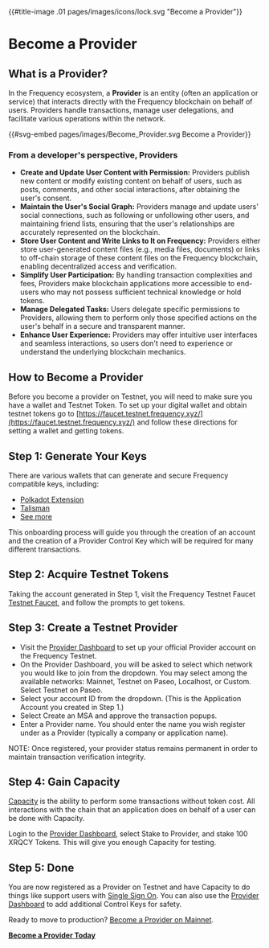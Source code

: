 {{#title-image .01 pages/images/icons/lock.svg "Become a Provider"}}

# Become a Provider

## What is a Provider?

In the Frequency ecosystem, a **Provider** is an entity (often an application or service) that interacts directly with the Frequency blockchain on behalf of users.
Providers handle transactions, manage user delegations, and facilitate various operations within the network.

{{#svg-embed pages/images/Become_Provider.svg Become a Provider}}

### From a developer's perspective, Providers

- **Create and Update User Content with Permission:** Providers publish new content or modify existing content on behalf of users, such as posts, comments, and other social interactions, after obtaining the user's consent.
- **Maintain the User's Social Graph:** Providers manage and update users' social connections, such as following or unfollowing other users, and maintaining friend lists, ensuring that the user's relationships are accurately represented on the blockchain.
- **Store User Content and Write Links to It on Frequency:** Providers either store user-generated content files (e.g., media files, documents) or links to off-chain storage of these content files on the Frequency blockchain, enabling decentralized access and verification.
- **Simplify User Participation:** By handling transaction complexities and fees, Providers make blockchain applications more accessible to end-users who may not possess sufficient technical knowledge or hold tokens.
- **Manage Delegated Tasks:** Users delegate specific permissions to Providers, allowing them to perform only those specified actions on the user's behalf in a secure and transparent manner.
- **Enhance User Experience:** Providers may offer intuitive user interfaces and seamless interactions, so users don't need to experience or understand the underlying blockchain mechanics.

## How to Become a Provider

Before you become a provider on Testnet, you will need to make sure you have a wallet and Testnet Token.
To set up your digital wallet and obtain testnet tokens go to [https://faucet.testnet.frequency.xyz/](https://faucet.testnet.frequency.xyz/) and follow these directions for setting a wallet and getting tokens.

## Step 1: Generate Your Keys

There are various wallets that can generate and secure Frequency compatible keys, including:

- [Polkadot Extension](https://polkadot.js.org/extension/)
- [Talisman](https://www.talisman.xyz)
- [See more](https://polkadot.com/get-started/wallets)

This onboarding process will guide you through the creation of an account and the creation of a Provider Control Key which will be required for many different transactions.

## Step 2: Acquire Testnet Tokens

Taking the account generated in Step 1, visit the Frequency Testnet Faucet [Testnet Faucet](https://faucet.testnet.frequency.xyz/), and follow the prompts to get tokens.

## Step 3: Create a Testnet Provider

- Visit the [Provider Dashboard](https://provider.frequency.xyz/) to set up your official Provider account on the Frequency Testnet.
- On the Provider Dashboard, you will be asked to select which network you would like to join from the dropdown. You may select among the available networks: Mainnet, Testnet on Paseo, Localhost, or Custom. Select Testnet on Paseo.
- Select your account ID from the dropdown. (This is the Application Account you created in Step 1.)
- Select Create an MSA and approve the transaction popups.
- Enter a Provider name. You should enter the name you wish register under as a Provider (typically a company or application name).

NOTE: Once registered, your provider status remains permanent in order to maintain transaction verification integrity.

## Step 4: Gain Capacity

[Capacity](../Tokenomics/ProviderIncentives.md#capacity-model) is the ability to perform some transactions without token cost.
All interactions with the chain that an application does on behalf of a user can be done with Capacity.

Login to the [Provider Dashboard](https://provider.frequency.xyz/), select Stake to Provider, and stake 100 XRQCY Tokens.
This will give you enough Capacity for testing.

## Step 5: Done

You are now registered as a Provider on Testnet and have Capacity to do things like support users with [Single Sign On](./SSO.md).
You can also use the [Provider Dashboard](https://provider.frequency.xyz/) to add additional Control Keys for safety.

Ready to move to production? [Become a Provider on Mainnet](https://projectlibertylabs.github.io/gateway/GettingStarted/BecomeProvider.html#mainnet).

**[Become a Provider Today](https://provider.frequency.xyz/)**
